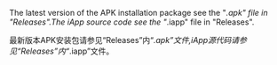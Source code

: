 The latest version of the APK installation package see the "*.apk" file in "Releases".The iApp source code see the "*.iapp" file in "Releases".  
  
最新版本APK安装包请参见“Releases”内“*.apk”文件,iApp源代码请参见“Releases”内“*.iapp”文件。
